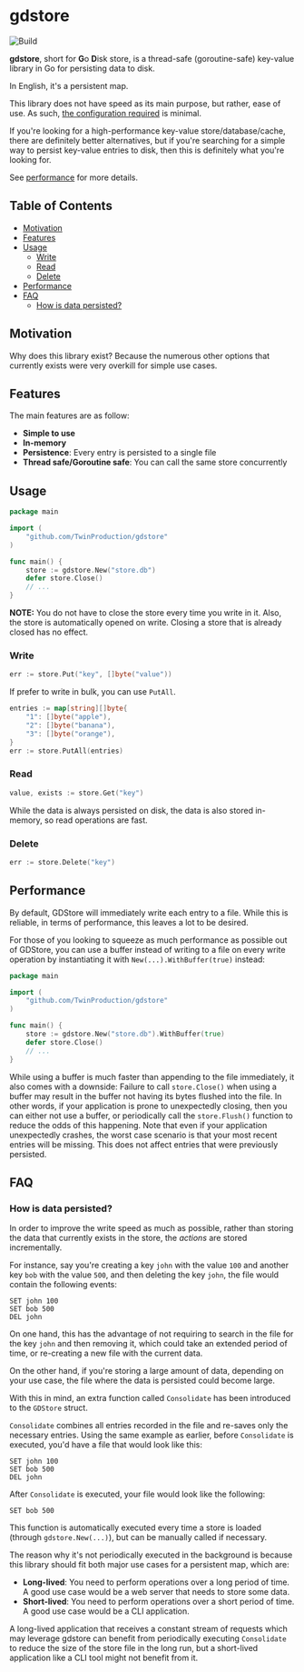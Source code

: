 # gdstore

![Build](https://github.com/TwinProduction/gdstore/workflows/build/badge.svg?branch=master)

**gdstore**, short for **G**o **D**isk store, is a thread-safe (goroutine-safe) key-value library in Go for 
persisting data to disk.

In English, it's a persistent map.

This library does not have speed as its main purpose, but rather, ease of use.
As such, [the configuration required](#usage) is minimal.

If you're looking for a high-performance key-value store/database/cache, there are definitely better alternatives, but if you're searching for a simple way to persist key-value entries to disk, then this is definitely what you're looking for.

See [performance](#performance) for more details.


## Table of Contents

- [Motivation](#motivation)
- [Features](#features)
- [Usage](#usage)
    - [Write](#write)
    - [Read](#read)
    - [Delete](#delete)
- [Performance](#performance)
- [FAQ](#faq)
    - [How is data persisted?](#how-is-data-persisted)


## Motivation

Why does this library exist? Because the numerous other options that currently exists
were very overkill for simple use cases.


## Features

The main features are as follow:
- **Simple to use**
- **In-memory**
- **Persistence**: Every entry is persisted to a single file
- **Thread safe/Goroutine safe**: You can call the same store concurrently


## Usage

```go
package main

import (
    "github.com/TwinProduction/gdstore"
)

func main() {
    store := gdstore.New("store.db")
    defer store.Close()
    // ...
}
```

**NOTE:** You do not have to close the store every time you write in it. Also, the store is automatically opened on write. Closing a store that is already closed has no effect.


### Write

```go
err := store.Put("key", []byte("value"))
```

If prefer to write in bulk, you can use `PutAll`.

```go
entries := map[string][]byte{
	"1": []byte("apple"),
	"2": []byte("banana"),
	"3": []byte("orange"),
}
err := store.PutAll(entries)
```


### Read

```go
value, exists := store.Get("key")
```

While the data is always persisted on disk, the data is also stored in-memory, so read operations are fast.


### Delete

```go
err := store.Delete("key")
```


## Performance

By default, GDStore will immediately write each entry to a file.
While this is reliable, in terms of performance, this leaves a lot to be desired.

For those of you looking to squeeze as much performance as possible out of GDStore, you can use 
a buffer instead of writing to a file on every write operation by instantiating it with `New(...).WithBuffer(true)` instead:

```go
package main

import (
    "github.com/TwinProduction/gdstore"
)

func main() {
    store := gdstore.New("store.db").WithBuffer(true)
    defer store.Close()
    // ...
}
```

While using a buffer is much faster than appending to the file immediately, it also comes with a downside:
Failure to call `store.Close()` when using a buffer may result in the buffer not having its bytes flushed into the file. 
In other words, if your application is prone to unexpectedly closing, then you can either not use a buffer, or periodically
call the `store.Flush()` function to reduce the odds of this happening. Note that even if your application unexpectedly 
crashes, the worst case scenario is that your most recent entries will be missing. This does not affect entries that were
previously persisted.


## FAQ

### How is data persisted?

In order to improve the write speed as much as possible, rather than storing the data 
that currently exists in the store, the _actions_ are stored incrementally.

For instance, say you're creating a key `john` with the value `100` and another key `bob` with the value `500`, and then deleting the key `john`, the file would contain the following events:
```
SET john 100
SET bob 500
DEL john
``` 

On one hand, this has the advantage of not requiring to search in the file for the key `john` and then removing it, which could take an extended period of time, or re-creating a new file with the current data.

On the other hand, if you're storing a large amount of data, depending on your use case, the file where the data is persisted could become large.

With this in mind, an extra function called `Consolidate` has been introduced to the `GDStore` struct.

`Consolidate` combines all entries recorded in the file and re-saves only the necessary entries. Using the same example
as earlier, before `Consolidate` is executed, you'd have a file that would look like this:

```
SET john 100
SET bob 500
DEL john
```

After `Consolidate` is executed, your file would look like the following:

```
SET bob 500
```

This function is automatically executed every time a store is loaded (through `gdstore.New(...)`), but can be manually 
called if necessary.

The reason why it's not periodically executed in the background is because this library should fit both major use cases
for a persistent map, which are:
- **Long-lived**: You need to perform operations over a long period of time. A good use case would be a web server that needs to store some data.
- **Short-lived**: You need to perform operations over a short period of time. A good use case would be a CLI application.

A long-lived application that receives a constant stream of requests which may leverage gdstore can benefit from 
periodically executing `Consolidate` to reduce the size of the store file in the long run, but a short-lived 
application like a CLI tool might not benefit from it.
